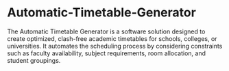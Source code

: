 # Automatic-Timetable-Generator
The Automatic Timetable Generator is a software solution designed to create optimized, clash-free academic timetables for schools, colleges, or universities. It automates the scheduling process by considering constraints such as faculty availability, subject requirements, room allocation, and student groupings. 
